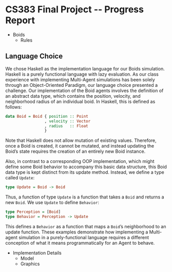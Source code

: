 CS383 Final Project -- Progress Report
======================================

* Boids
    - Rules

## Language Choice
We chose Haskell as the implementation language for our Boids simulation.
Haskell is a purely functional language with lazy evaluation. As our class
experience with implementing Multi-Agent simulations has been solely through an
Object-Oriented Paradigm, our language choice presented a challenge. Our
implementation of the Boid agents involves the definition of an abstract data
type, which contains the position, velocity, and neighborhood radius of an
individual boid. In Haskell, this is defined as follows:
``` Haskell
data Boid = Boid { position :: Point
                 , velocity :: Vector
                 , radius   :: Float
                 }
```
Note that Haskell does not allow mutation of existing values. Therefore, once a
Boid is created, it cannot be mutated, and instead updating the Boid’s state
requires the creation of an entirely new Boid instance.

Also, in contrast to a corresponding OOP implementation, which might define some Boid
behavior to accompany this basic data structure, this Boid data type is kept
distinct from its update method. Instead, we define a type called `Update`:
``` Haskell
type Update = Boid -> Boid
```
Thus, a function of type `Update` is a function that takes a `Boid` and returns
a new `Boid`. We use `Update` to define `Behavior`:
``` Haskell
type Perception = [Boid]
type Behavior = Perception -> Update
```
This defines a `Behavior` as a function that maps a `Boid`’s neighborhood to
an update function. These examples demonstrate how implementing a Multi-agent
simulation in a purely-functional language requires a different conception of
what it means programmatically for an Agent to behave.


* Implementation Details
    - Model
    - Graphics
